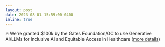 ```yaml
---
layout: post
date: 2023-08-01 15:59:00-0400
inline: true
---
```


:fire: We're granted $100k by the Gates Foundation/GC to use Generative AI/LLMs for Inclusive AI and Equitable Access in Healthcare ([more details](https://gcgh.grandchallenges.org/grant/generative-ai-technologies-gynecological-healthcare-vietnam))
